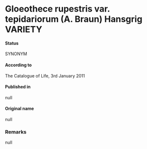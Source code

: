 # Gloeothece rupestris var. tepidariorum (A. Braun) Hansgrig VARIETY

#### Status
SYNONYM

#### According to
The Catalogue of Life, 3rd January 2011

#### Published in
null

#### Original name
null

### Remarks
null